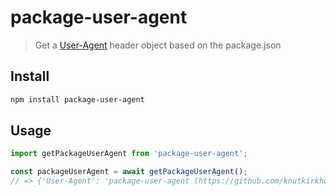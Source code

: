 # package-user-agent

> Get a [User-Agent](https://developer.mozilla.org/en-US/docs/Web/HTTP/Headers/User-Agent) header object based on the package.json

## Install

```sh
npm install package-user-agent
```

## Usage

```js
import getPackageUserAgent from 'package-user-agent';

const packageUserAgent = await getPackageUserAgent();
// => {'User-Agent': 'package-user-agent (https://github.com/knutkirkhorn/package-user-agent)'}
```
